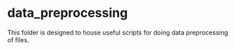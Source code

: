 # data_preprocessing
This folder is designed to house useful scripts for doing data preprocessing of files. 
